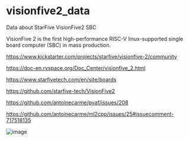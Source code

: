 # visionfive2_data
Data about StarFive VisionFive2 SBC

VisionFive 2 is the first high-performance RISC-V linux-supported single board computer (SBC) in mass production.

https://www.kickstarter.com/projects/starfive/visionfive-2/community

https://doc-en.rvspace.org/Doc_Center/visionfive_2.html

https://www.starfivetech.com/en/site/boards

https://github.com/starfive-tech/VisionFive2

https://github.com/antoinecarme/pyaf/issues/208

https://github.com/antoinecarme/ml2cpp/issues/25#issuecomment-717518135

![image](https://github.com/antoinecarme/visionfive2_data/assets/16481992/2b76fb1c-2d0a-48f3-bd5f-8bcd1a5905d0)

